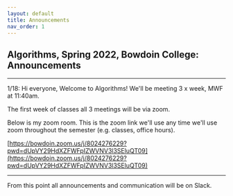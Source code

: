 ```yaml
---
layout: default 
title: Announcements
nav_order: 1
---
```




## Algorithms,  Spring 2022, Bowdoin College: Announcements 


*** 

1/18:  Hi everyone, Welcome to Algorithms! We'll be meeting 3 x week,  MWF at 11:40am. 

The first week of classes all 3 meetings will be via zoom.   

Below is my zoom room.  This is the zoom link we'll use any time we'll use zoom throughout the semester (e.g. classes, office hours).  

[https://bowdoin.zoom.us/j/8024276229?pwd=dUpVY29HdXZFWFpIZWVNV3l3SEluQT09](https://bowdoin.zoom.us/j/8024276229?pwd=dUpVY29HdXZFWFpIZWVNV3l3SEluQT09)

***

From this point all announcements and communication will be on Slack. 

